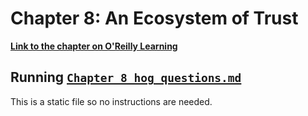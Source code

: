 # Chapter 8: An Ecosystem of Trust

[**Link to the chapter on O'Reilly Learning**](https://learning.oreilly.com/library/view/practical-transformers/9781098103001/ch08.html)

## Running [`Chapter_8_hog_questions.md`](Chapter_8_hog_questions.md)

This is a static file so no instructions are needed.
